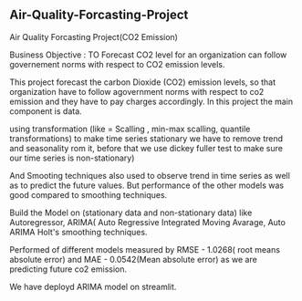 ## Air-Quality-Forcasting-Project

Air Quality Forcasting Project(CO2 Emission)

Business Objective :  TO Forecast CO2 level for an organization can follow governement norms with respect to CO2 emission levels.

This project forecast the carbon Dioxide (CO2) emission levels, so that organization have to follow agovernment norms with respect to co2 emission and they have to pay charges accordingly. In this project the main component is data.

using transformation (like = Scalling , min-max scalling, quantile transformations) to make time series stationary we have to remove trend and seasonality rom it, before that we use dickey fuller test to make sure our time series is non-stationary)

And Smooting techniques also used to observe trend in time series as well as to predict the future values. But performance of the other models was good compared to smoothing techniques.

Build the Model on (stationary data and non-stationary data) like Autoregressor, ARIMA( Auto Regressive Integrated Moving Avarage, Auto ARIMA Holt's smoothing techniques.

Performed of different models measured by RMSE - 1.0268( root means absolute error) and MAE - 0.0542(Mean absolute error) as we are predicting future co2 emission.

We have deployd ARIMA model on streamlit.

